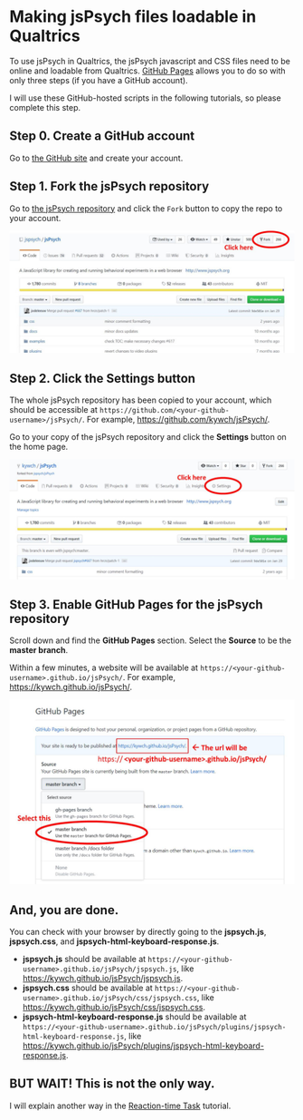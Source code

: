# Making jsPsych files loadable in Qualtrics

To use jsPsych in Qualtrics, the jsPsych javascript and CSS files need to be online and loadable from Qualtrics. [GitHub Pages](https://pages.github.com/) allows you to do so with only three steps (if you have a GitHub account).

I will use these GitHub-hosted scripts in the following tutorials, so please complete this step.

## Step 0. Create a GitHub account

Go to [the GitHub site](https://github.com/join) and create your account.

## Step 1. Fork the jsPsych repository

Go to [the jsPsych repository](https://github.com/jspsych/jsPsych) and click the `Fork` button to copy the repo to your account.

![Fork the jsPsych repository](img/github-pages-Step1_Fork_the_jsPsych_repo.jpg)

## Step 2. Click the Settings button

The whole jsPsych repository has been copied to your account, which should be accessible at `https://github.com/<your-github-username>/jsPsych/`. For example, <a href='https://github.com/kywch/jsPsych/'>https://github.com/kywch/jsPsych/</a>.

Go to your copy of the jsPsych repository and click the **Settings** button on the home page.

![Click the Settings button](img/github-pages-Step2_Click_the_Settings_button.jpg)

## Step 3. Enable GitHub Pages for the jsPsych repository

Scroll down and find the **GitHub Pages** section. Select the **Source** to be the **master branch**.

Within a few minutes, a website will be available at `https://<your-github-username>.github.io/jsPsych/`. For example, <a href='https://kywch.github.io/jsPsych/'>https://kywch.github.io/jsPsych/</a>.

![Enable GitHub Pages](img/github-pages-Step3_Enable_GitHub_Pages.jpg)

## And, you are done.

You can check with your browser by directly going to the **jspsych.js**, **jspsych.css**, and **jspsych-html-keyboard-response.js**.

- **jspsych.js** should be available at `https://<your-github-username>.github.io/jsPsych/jspsych.js`, like <a href='https://kywch.github.io/jsPsych/jspsych.js'>https://kywch.github.io/jsPsych/jspsych.js</a>.
- **jspsych.css** should be available at `https://<your-github-username>.github.io/jsPsych/css/jspsych.css`, like <a href='https://kywch.github.io/jsPsych/css/jspsych.css'>https://kywch.github.io/jsPsych/css/jspsych.css</a>.
- **jspsych-html-keyboard-response.js** should be available at `https://<your-github-username>.github.io/jsPsych/plugins/jspsych-html-keyboard-response.js`, like <a href='https://kywch.github.io/jsPsych/plugins/jspsych-html-keyboard-response.js'>https://kywch.github.io/jsPsych/plugins/jspsych-html-keyboard-response.js</a>.

## BUT WAIT! This is not the only way.

I will explain another way in the [Reaction-time Task](rt-task.md#hosting-this-task-in-github) tutorial.